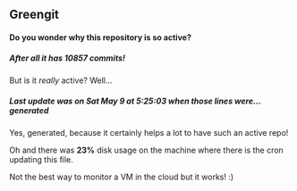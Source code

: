 ## Greengit

#### Do you wonder why this repository is so active?

##### After all it has 10857 commits!

But is it *really* active? Well...

##### Last update was on Sat May 9 at 5:25:03 when those lines were... generated

Yes, generated, because it certainly helps a lot to have such an active repo!

Oh and there was **23%** disk usage on the machine
where there is the cron updating this file.

Not the best way to monitor a VM in the cloud but it works! :)
